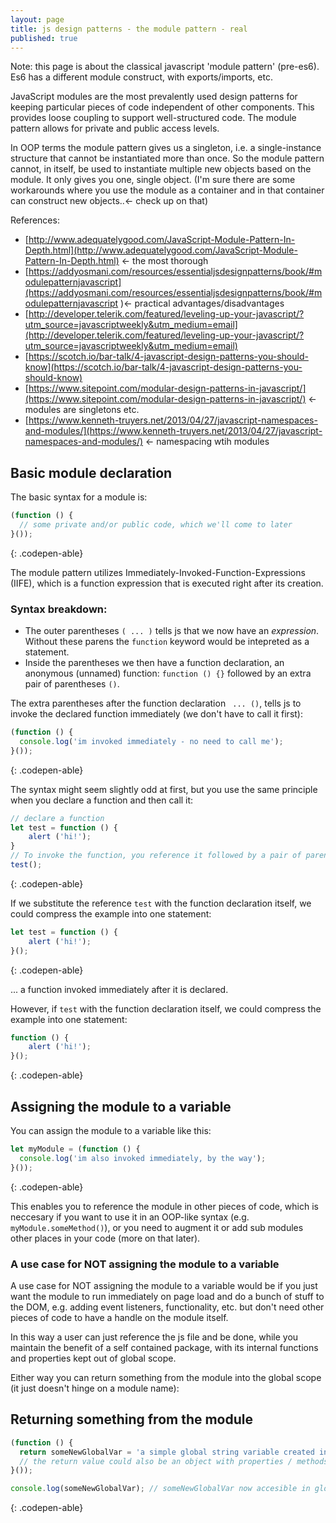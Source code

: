 ```yaml
---
layout: page
title: js design patterns - the module pattern - real
published: true
---
```


Note: this page is about the classical javascript 'module pattern' (pre-es6). Es6 has a different module construct, with exports/imports, etc. 

JavaScript modules are the most prevalently used design patterns for keeping particular pieces of code independent of other components. This provides loose coupling to support well-structured code. The module pattern allows for private and public access levels.

In OOP terms the module pattern gives us a singleton, i.e. a single-instance structure that cannot be instantiated more than once. So the module pattern cannot, in itself, be used to instantiate multiple new objects based on the module. It only gives you one, single object.  (I'm sure there are some workarounds where you use the module as a container and in that container can construct new objects..<- check up on that)   

References:

- [http://www.adequatelygood.com/JavaScript-Module-Pattern-In-Depth.html](http://www.adequatelygood.com/JavaScript-Module-Pattern-In-Depth.html) <- the most thorough
- [https://addyosmani.com/resources/essentialjsdesignpatterns/book/#modulepatternjavascript](https://addyosmani.com/resources/essentialjsdesignpatterns/book/#modulepatternjavascript )<- practical advantages/disadvantages
- [http://developer.telerik.com/featured/leveling-up-your-javascript/?utm_source=javascriptweekly&utm_medium=email](http://developer.telerik.com/featured/leveling-up-your-javascript/?utm_source=javascriptweekly&utm_medium=email)
- [https://scotch.io/bar-talk/4-javascript-design-patterns-you-should-know](https://scotch.io/bar-talk/4-javascript-design-patterns-you-should-know)
- [https://www.sitepoint.com/modular-design-patterns-in-javascript/](https://www.sitepoint.com/modular-design-patterns-in-javascript/) <- modules are singletons etc.
- [https://www.kenneth-truyers.net/2013/04/27/javascript-namespaces-and-modules/](https://www.kenneth-truyers.net/2013/04/27/javascript-namespaces-and-modules/) <- namespacing wtih modules



## Basic module declaration

The basic syntax for a module is:

```js
(function () {
  // some private and/or public code, which we'll come to later
}());
```
{: .codepen-able}

The module pattern utilizes Immediately-Invoked-Function-Expressions (IIFE), which is a function expression 
that is executed right after its creation. 

### Syntax breakdown:

- The outer parentheses ```( ... )``` tells js that we now have an _expression_. Without these parens the ```function``` keyword would be intepreted as a statement.
- Inside the parentheses we then have a function declaration, an anonymous (unnamed) function: ```function () {}``` followed by an extra pair of parentheses ```()```.
 
The extra parentheses after the function declaration  ``` ... ()```, tells js to invoke the declared function immediately (we don't have to call it first):

```js
(function () {
  console.log('im invoked immediately - no need to call me');
}());
```
{: .codepen-able}

The syntax might seem slightly odd at first, but you use the same principle when you declare a function and then call it: 

```js
// declare a function
let test = function () {
	alert ('hi!');
}
// To invoke the function, you reference it followed by a pair of parentheses: 
test();
```
{: .codepen-able}

If we substitute the reference ```test``` with the function declaration itself, we could compress the example into one statement:

```js
let test = function () {
	alert ('hi!');
}(); 
```
{: .codepen-able}

... a function invoked immediately after it is declared.

However, if  ```test``` with the function declaration itself, we could compress the example into one statement:

```js
function () {
	alert ('hi!');
}(); 
```
{: .codepen-able}



## Assigning the module to a variable

You can assign the module to a variable like this:

```js
let myModule = (function () {
  console.log('im also invoked immediately, by the way');
}());
```
{: .codepen-able}

This enables you to reference the module in other pieces of code, which is neccesary if you want to use it in an OOP-like syntax (e.g. ```myModule.someMethod()```), or you need to augment it or add sub modules other places in your code (more on that later). 

### A use case for NOT assigning the module to a variable

A use case for NOT assigning the module to a variable would be if you just want the module to run immediately on page load and do a bunch of stuff to the DOM, e.g. adding event listeners, functionality, etc. but don't need other pieces of code to have a handle on the module itself. 

In this way a user can just reference the js file and be done, while you maintain the benefit of a self contained package, with its internal functions and properties kept out of global scope.

Either way you can return something from the module into the global scope (it just doesn't hinge on a module name):

## Returning something from the module


```js
(function () {
  return someNewGlobalVar = 'a simple global string variable created inside a module '; 
  // the return value could also be an object with properties / methods, etc.
}());

console.log(someNewGlobalVar); // someNewGlobalVar now accesible in global scope```
```
{: .codepen-able}
